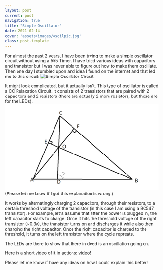 ```yaml
---
layout: post
current: post
navigation: true
title: "Simple Oscillator"
date: 2021-02-14
cover: 'assets/images/oscilpic.jpg'
class: post-template
---
```








For almost the past 2 years, I have been trying to make a simple oscillator circuit without using a 555 Timer. I have tried various ideas with capacitors and transistor but I was never able to figure out how to make them oscillate. Then one day I stumbled upon and idea I found on the internet and that led me to this circuit:
![Simple Oscillator Circuit](assets/images/oscillatorCircuit.jpg)

It might look complicated, but it actually isn't. This type of oscillator is called a CC Relaxation Circuit. It consists of 2 transistors that are paired with 2 capacitors and 2 resistors (there are actually 2 more resistors, but those are for the LEDs). 
![imag](assets/images/orthoTriangle.png)
\(Please let me know if I got this explanation is wrong.\)

It works by alternatingly charging 2 capacitors, through their resistors, to a certain threshold voltage of the transistor \(in this case I am using a BC547 transistor\). For example, let's assume that after the power is plugged in, the left capacitor starts to charge. Once it hits the threshold voltage of the right transistor \(~0.3v\), the transistor turns on and discharges it while also then charging the right capacitor. Once the right capacitor is charged to the threshold, it turns on the left transistor where the cycle repreats. 

The LEDs are there to show that there in deed is an oscillation going on. 

Here is a short video of it in actions:
[video!](https://www.youtube.com/shorts/wjwK-lxBhHE)

Please let me know if have any ideas on how I could explain this better!


